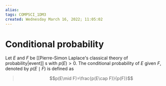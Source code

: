 ```yaml
---
alias: 
tags: COMPSCI_1DM3
created: Wednesday March 16, 2022; 11:05:02 
---
```

# Conditional probability
Let $E$ and $F$ be [[Pierre-Simon Laplace's classical theory of probability|event]] s with $p(E)>0$. The conditional probability of $E$ given $F$, denoted by $p(E\mid F)$ is defined as

> $$p(E\mid F)=\frac{p(E\cap F)}{p(F)}$$